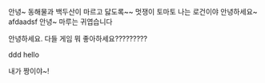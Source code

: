안녕~
동해물과 백두산이 마르고 닳도록~~
멋쟁이 토마토
나는 로건이야
안녕하세요~
afdaadsf
안녕~
마루는 귀엽습니다


안녕하세요. 다들 게임 뭐 좋아하세요?????????

ddd
hello

내가 짱이야~!